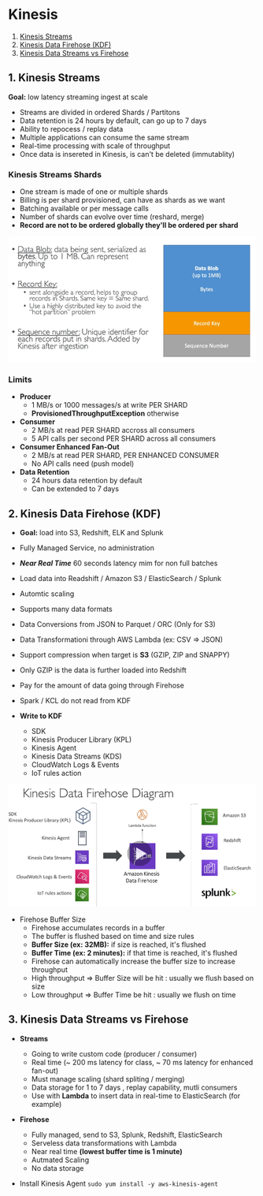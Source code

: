 # Kinesis

1. [Kinesis Streams](#kinesis)
2. [Kinesis Data Firehose (KDF)](#firehose)
3. [Kinesis Data Streams vs Firehose](#kinesisvsfirehose)

## 1. Kinesis Streams

**Goal:** low latency streaming ingest at scale

- Streams are divided in ordered Shards / Partitons
- Data retention is 24 hours by default, can go up to 7 days
- Ability to repocess / replay data
- Multiple applications can consume the same stream
- Real-time processing with scale of throughput
- Once data is insereted in Kinesis, is can't be deleted (immutablity)

### Kinesis Streams Shards

- One stream is made of one or multiple shards
- Billing is per shard provisioned, can have as shards as we want
- Batching available or per message calls
- Number of shards can evolve over time (reshard, merge)
- **Record are not to be ordered globally they'll be ordered per shard**

!["records"](../screenshots/kinesis_record.png)

### Limits

- **Producer**
  - 1 MB/s or 1000 messages/s at write PER SHARD
  - **ProvisionedThroughputException** otherwise
- **Consumer**
  - 2 MB/s at read PER SHARD accross all consumers
  - 5 API calls per second PER SHARD across all consumers
- **Consumer Enhanced Fan-Out**
  - 2 MB/s at read PER SHARD, PER ENHANCED CONSUMER
  - No API calls need (push model)
- **Data Retention**
  - 24 hours data retention by default
  - Can be extended to 7 days

## 2. Kinesis Data Firehose (KDF)

- **Goal:** load into S3, Redshift, ELK and Splunk

- Fully Managed Service, no administration
- ***Near Real Time*** 60 seconds latency mim for non full batches
- Load data into Readshift / Amazon S3 / ElasticSearch / Splunk
- Automtic scaling
- Supports many data formats
- Data Conversions from JSON to Parquet / ORC (Only for S3)
- Data Transformationi through AWS Lambda (ex: CSV => JSON)
- Support compression when target is **S3** (GZIP, ZIP and SNAPPY)
- Only GZIP is the data is further loaded into Redshift
- Pay for the amount of data going through Firehose
- Spark / KCL do not read from KDF
- **Write to KDF**
    - SDK
    - Kinesis Producer Library (KPL)
    - Kinesis Agent
    - Kinesis Data Streams (KDS)
    - CloudWatch Logs & Events
    - IoT rules action

<img src="../screenshots/kdf_read_write.PNG">

* Firehose Buffer Size
    * Firehose accumulates records in a buffer
    * The buffer is flushed based on time and size rules
    * **Buffer Size (ex: 32MB):** if size is reached, it's flushed
    * **Buffer Time (ex: 2 minutes):** if that time is reached, it's flushed
    * Firehose can automatically increase the buffer size to increase throughput
    * High throughput => Buffer Size will be hit : usually we flush based on size
    * Low throughput => Buffer Time be hit : usually we flush on time  

## 3. Kinesis Data Streams vs Firehose

* **Streams**
    * Going to write custom code (producer / consumer)
    * Real time (~ 200 ms latency for class, ~ 70 ms latency for enhanced fan-out)
    * Must manage scaling (shard spliting / merging)
    * Data storage for 1 to 7 days , replay capability, mutli consumers
    * Use with **Lambda** to insert data in real-time to ElasticSearch (for example)
* **Firehose**
    * Fully managed, send to S3, Splunk, Redshift, ElasticSearch
    * Serveless data transformations with Lambda
    * Near real time **(lowest buffer time is 1 minute)**
    * Autmated Scaling
    * No data storage

* Install Kinesis Agent
```sudo yum install -y aws-kinesis-agent```
